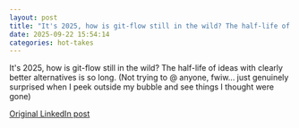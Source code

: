```yaml
---
layout: post
title: "It's 2025, how is git-flow still in the wild? The half-life of ideas with clearly better alternatives is so long. (Not trying to @ anyone, fwiw... just genuinely surprised when I peek outside my bubble and see things I thought were gone)"
date: 2025-09-22 15:54:14
categories: hot-takes
---
```


It's 2025, how is git-flow still in the wild? The half-life of ideas with clearly better alternatives is so long. (Not trying to @ anyone, fwiw... just genuinely surprised when I peek outside my bubble and see things I thought were gone)

[Original LinkedIn post](https://www.linkedin.com/feed/update/urn%3Ali%3Ashare%3A7375920372325494785)
